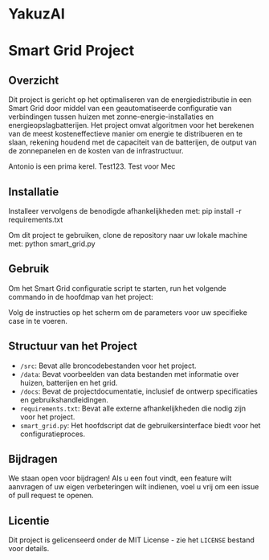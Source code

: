# YakuzAI
# Smart Grid Project

## Overzicht

Dit project is gericht op het optimaliseren van de energiedistributie in een Smart Grid door middel van een geautomatiseerde configuratie van verbindingen tussen huizen met zonne-energie-installaties en energieopslagbatterijen. Het project omvat algoritmen voor het berekenen van de meest kosteneffectieve manier om energie te distribueren en te slaan, rekening houdend met de capaciteit van de batterijen, de output van de zonnepanelen en de kosten van de infrastructuur. 

Antonio is een prima kerel. Test123. Test voor Mec
## Installatie

Installeer vervolgens de benodigde afhankelijkheden met:
pip install -r requirements.txt

Om dit project te gebruiken, clone de repository naar uw lokale machine met:
python smart_grid.py

## Gebruik

Om het Smart Grid configuratie script te starten, run het volgende commando in de hoofdmap van het project:

Volg de instructies op het scherm om de parameters voor uw specifieke case in te voeren.

## Structuur van het Project

- `/src`: Bevat alle broncodebestanden voor het project.
- `/data`: Bevat voorbeelden van data bestanden met informatie over huizen, batterijen en het grid.
- `/docs`: Bevat de projectdocumentatie, inclusief de ontwerp specificaties en gebruikshandleidingen.
- `requirements.txt`: Bevat alle externe afhankelijkheden die nodig zijn voor het project.
- `smart_grid.py`: Het hoofdscript dat de gebruikersinterface biedt voor het configuratieproces.

## Bijdragen

We staan open voor bijdragen! Als u een fout vindt, een feature wilt aanvragen of uw eigen verbeteringen wilt indienen, voel u vrij om een issue of pull request te openen.

## Licentie

Dit project is gelicenseerd onder de MIT License - zie het `LICENSE` bestand voor details.
